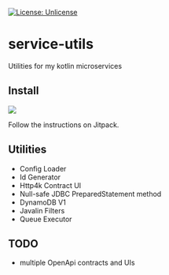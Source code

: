 [comment]: <> ([![codecov]&#40;https://codecov.io/gh/oharaandrew314/service-utils/branch/master/graph/badge.svg&#41;]&#40;https://codecov.io/gh/oharaandrew314/service-utils&#41;)
[![License: Unlicense](https://img.shields.io/badge/license-Unlicense-blue.svg)](http://unlicense.org/)

# service-utils

Utilities for my kotlin microservices

## Install

[![](https://jitpack.io/v/oharaandrew314/service-utils.svg)](https://jitpack.io/#oharaandrew314/service-utils)

Follow the instructions on Jitpack.

## Utilities

- Config Loader
- Id Generator
- Http4k Contract UI
- Null-safe JDBC PreparedStatement method
- DynamoDB V1
- Javalin Filters
- Queue Executor

## TODO
- multiple OpenApi contracts and UIs